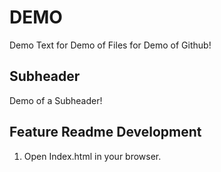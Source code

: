 # DEMO

Demo Text for Demo of Files for Demo of Github!

## Subheader

Demo of a Subheader!


## Feature Readme Development

1. Open Index.html in your browser.